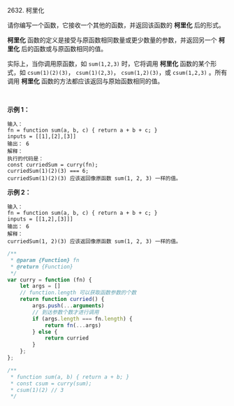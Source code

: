 2632. 柯里化

请你编写一个函数，它接收一个其他的函数，并返回该函数的 **柯里化** 后的形式。

**柯里化** 函数的定义是接受与原函数相同数量或更少数量的参数，并返回另一个 **柯里化** 后的函数或与原函数相同的值。

实际上，当你调用原函数，如 `sum(1,2,3)` 时，它将调用 **柯里化** 函数的某个形式，如 `csum(1)(2)(3)`， `csum(1)(2,3)`， `csum(1,2)(3)`，或 `csum(1,2,3)` 。所有调用 **柯里化** 函数的方法都应该返回与原始函数相同的值。

 

**示例 1：**

```
输入：
fn = function sum(a, b, c) { return a + b + c; }
inputs = [[1],[2],[3]]
输出： 6
解释：
执行的代码是：
const curriedSum = curry(fn);
curriedSum(1)(2)(3) === 6;
curriedSum(1)(2)(3) 应该返回像原函数 sum(1, 2, 3) 一样的值。
```

**示例 2：**

```
输入：
fn = function sum(a, b, c) { return a + b + c; }
inputs = [[1,2],[3]]]
输出： 6
解释：
curriedSum(1, 2)(3) 应该返回像原函数 sum(1, 2, 3) 一样的值。
```

```js
/**
 * @param {Function} fn
 * @return {Function}
 */
var curry = function (fn) {
    let args = []
    // function.length 可以获取函数参数的个数
    return function curried() {
        args.push(...arguments)
        // 到达参数个数才进行调用
        if (args.length === fn.length) {
            return fn(...args)
        } else {
            return curried
        }
    };
};

/**
 * function sum(a, b) { return a + b; }
 * const csum = curry(sum);
 * csum(1)(2) // 3
 */